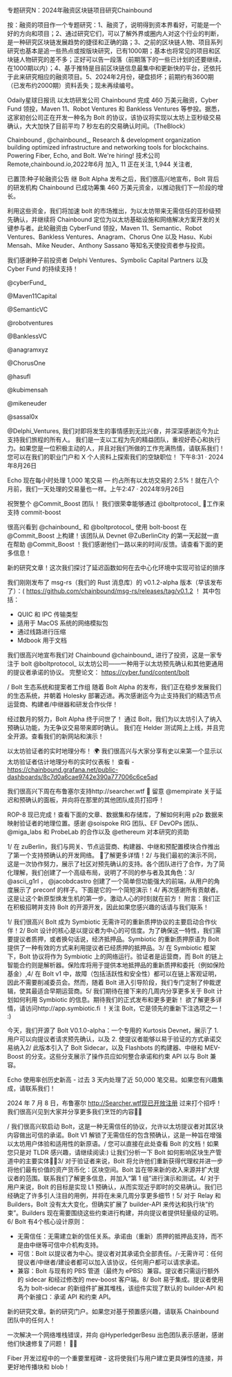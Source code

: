 专题研究N：2024年融资区块链项目研究Chainbound



按：融资的项目作一个专题研究：1、融资了，说明得到资本界看好，可能是一个好的方向和项目；2、通过研究它们，可以了解外界或圈内人对这个行业的判断，是一种研究区块链发展趋势的捷径和正确的路；3、之前的区块链人物、项目系列研究也基本是追一些热点或按版块研究，已有1000期；基本也将常见的项目和区块链人物研究的差不多；正好可以告一段落（前期落下的一些已计划的还要继续，在1000期以内）；4、基于推特是目前区块链信息最集中和更新快的平台，还依托于此来研究相应的融资项目。5、2024年2月份，硬盘损坏；前期约有3600期（已发布约2000期）资料丢失；现未再续编号。

Odaily星球日报讯 以太坊研发公司 Chainbound 完成 460 万美元融资，Cyber​​ Fund 领投，Maven 11、Robot Ventures 和 Bankless Ventures 等参投。据悉，这家初创公司正在开发一种名为 Bolt 的协议，该协议将实现以太坊上亚秒级交易确认，大大加快了目前平均 7 秒左右的交易确认时间。（TheBlock）

Chainbound
,
@chainbound_,
Research & development organization building optimized infrastructure and networking tools for blockchains. Powering Fiber, Echo, and Bolt. We're hiring!
技术公司Remote,chainbound.io,2022年6月 加入,
11 正在关注,
1,944 关注者,


已置顶:种子轮融资公告
继 Bolt Alpha 发布之后，我们很高兴地宣布，Bolt 背后的研发机构 Chainbound 已成功筹集 460 万美元资金，以推动我们下一阶段的增长。

利用这些资金，我们将加速 bolt 的市场推出，为以太坊带来无需信任的亚秒级预先确认，并继续将 Chainbound 定位为以太坊基础设施和网络解决方案开发的关键参与者。此轮融资由 Cyber​​ Fund 领投，Maven 11、Semantic、Robot Ventures、Bankless Ventures、Anagram、Chorus One 以及 Hasu、Kubi Mensah、Mike Neuder、Anthony Sassano 等知名天使投资者参与投资。

我们感谢种子前投资者 Delphi Ventures、Symbolic Capital Partners 以及 Cyber​​ Fund 的持续支持！

@cyberFund_
 
@Maven11Capital
 
@SemanticVC
 
@robotventures
 
@BanklessVC
 
@anagramxyz
 
@ChorusOne
 
@hasufl
 
@kubimensah
 
@mikeneuder
 
@sassal0x
 
@Delphi_Ventures,
我们对即将发生的事情感到无比兴奋，并深深感谢迄今为止支持我们旅程的所有人。
我们是一支以工程为先的精益团队，重视好奇心和执行力。如果您是一位积极主动的人，并且对我们所做的工作充满热情，请联系我们！
您可以在我们的职业门户和 X 个人资料上探索我们的空缺职位！
下午8:31 · 2024年8月26日

Echo 现在每小时处理 1,000 笔交易 — 约占所有以太坊交易的 2.5%！就在八个月前，我们一天处理的交易量也一样。上午2:47 · 2024年9月26日

祝贺整个
@Commit_Boost
团队！
我们很荣幸能够通过
@boltprotocol_
 🤝工作来支持 commit-boost

很高兴看到
@chainbound_
和
@boltprotocol_
使用 bolt-boost 在
@Commit_Boost
上构建！该团队从 Devnet 
@ZuBerlinCity
的第一天起就一直在帮助
@Commit_Boost
 ！我们感谢他们一路以来的时间/反馈。请查看下面的更多信息！

新的研究文章！这次我们探讨了延迟函数如何在去中心化环境中实现可验证的排序

我们刚刚发布了 msg-rs（我们的 Rust 消息库）的 v0.1.2-alpha 版本（早该发布了）：( https://github.com/chainbound/msg-rs/releases/tag/v0.1.2 ！
其中包括：
- QUIC 和 IPC 传输类型
- 适用于 MacOS 系统的网络模拟包
- 通过线路进行压缩
- Mdbook 用于文档

我们很高兴地宣布我们对 Chainbound 
@chainbound_
进行了投资，这是一家专注于 bolt 
@boltprotocol_
以太坊公司——一种用于以太坊预先确认和其他更通用的提议者承诺的协议。
完整论文： https://cyber.fund/content/bolt

/ Bolt 生态系统和提案者工作组
随着 Bolt Alpha 的发布，我们正在稳步发展我们的生态系统，并朝着 Holesky 部署迈进。再次感谢迄今为止支持我们的精选节点运营商、构建者/中继器和研发合作伙伴！

经过数月的努力，Bolt Alpha 终于问世了！
通过 Bolt，我们为以太坊引入了纳入预确认功能，为无争议交易带来即时确认。
我们在 Helder 测试网上上线，并且完全开源。查看我们的新网站和演示！

以太坊验证者的实时地理分布！ 🌍
我们很高兴与大家分享有史以来第一个显示以太坊验证者估计地理分布的实时仪表板！
查看 - https://chainbound.grafana.net/public-dashboards/8c7d0a6cae9742e390a777006c6ce5ad

我们很高兴下周在布鲁塞尔支持http://searcher.wtf 🤝
留意
@mempirate
关于延迟和预确认的面板，并向将在那里的其他团队成员打招呼！

ROP-8 现已完成！查看下面的文章、数据集和存储库，了解如何利用 p2p 数据来映射验证者的地理位置。感谢
@soispoke
 RIG 团队、EF DevOPs 团队、 
@miga_labs
和 ProbeLab 的合作以及
@ethereum
对本研究的资助

1/ 在 zuBerlin，我们与网关、节点运营商、构建器、中继和预配置模块合作推出了第一个支持预确认的开发网络。 🧵了解更多详情！2/ 与我们最初的演示不同，这是一次协作努力，展示了社区对预先确认的支持。各个团队进行了合作，为了简化理解，我们创建了一个高级布局，说明了不同的参与者及其角色：3/ 
@ascii_g1rl
 ， 
@jacobdcastro
创建了一个简单但功能强大的前端，从用户的角度展示了 preconf 的样子。下面是它的一个简短演示！4/ 再次感谢所有贡献者。这是让这个新原型焕发生机的第一步。激动人心的时刻就在前方！
附言：我们正在积极招聘并支持 Bolt 的开源开发，因此如果您感兴趣的话请与我们联系！

1/ 我们很高兴 Bolt 成为 Symbiotic 无需许可的重新质押协议的主要启动合作伙伴！2/ Bolt 设计的核心是以提议者为中心的可信度。为了确保这一特性，我们需要提议者质押，或者换句话说，经济抵押品。Symbiotic 的重新质押原语为 Bolt 提供了一种有效的方式来利用提议者已经质押的抵押品。3/ 在 Symbiotic 框架下，Bolt 协议将作为 Symbiotic 上的网络运行。验证者是运营商，而 Bolt 的链上智能合约则是解析器。保险库将用于提供本地抵押品的重新质押和委托（例如保险基金）,4/ 在 Bolt v1 中，故障（包括活跃性和安全性）都可以在链上客观证明，因此不需要削减委员会。然而，随着 Bolt 进入引导阶段，我们专门定制了仲裁逻辑，使其最适合早期运营商。5/ 我们期待在接下来的几周内分享更多关于 Bolt 计划如何利用 Symbiotic 的信息。期待我们的正式发布和更多更新！
欲了解更多详情，请访问http://app.symbiotic.fi ！关注 Bolt，它是领先的重新下注选项之一！ :)

今天，我们开源了 Bolt V0.1.0-alpha：一个专用的 Kurtosis Devnet，展示了 1. 用户可以向提议者请求预先确认，以及 2. 使提议者能够以易于验证的方式承诺交易纳入2/ 此版本引入了 Bolt Sidecar，以及 Flashbots 的构建器、中继和 MEV-Boost 的分支。这些分支展示了操作员应如何整合承诺和约束 API 以与 Bolt 兼容。

Echo 使用率创历史新高 - 过去 3 天内处理了近 50,000 笔交易。如果您有兴趣集成，请联系我们！

2024 年 7 月 8 日，布鲁塞尔
http://Searcher.wtf现已开放注册
过来打个招呼！
我们很高兴见到大家并分享更多我们烹饪的内容🧑‍🍳

/ 我们很高兴软启动 Bolt，这是一种无需信任的协议，允许以太坊提议者对其区块内容做出可信的承诺。Bolt V1 解锁了无需信任的包含预确认，这是一种旨在增强以太坊用户体验和适用性的新原语。/ 您可以直接在此处查看 Bolt 的文档！如果您只是对 TLDR 感兴趣，请继续阅读:)
让我们分析一下 Bolt 如何影响区块生产管道中的主要实体👨‍🍳3/ 对于验证者来说，Bolt 将允许他们重新获得代理权并进一步将他们最有价值的资产货币化：区块空间。Bolt 旨在带来新的收入来源并扩大提议者的范围。联系我们了解更多信息，并加入“第 1 组”进行演示和测试。4/ 对于用户来说，Bolt 的目标是实现 L1 预确认，从而实现近乎即时的交易确认。我们已经确定了许多引人注目的用例，并将在未来几周分享更多细节！5/ 对于 Relay 和 Builders，Bolt 没有太大变化，但确实扩展了 builder-API 来传达和执行块“约束”。Builders 现在需要围绕这些约束进行构建，并向提议者提供轻量级的证明。6/ Bolt 有4个核心设计原则：
- 无需信任：无需建立新的信任关系。承诺由（重新）质押的抵押品支持，而不是由中继等可信中介机构支持。
- 可信：Bolt 以提议者为中心。提议者对其承诺负全部责任。/-无需许可：任何提议者/中继者/建设者都可以加入该协议，任何用户都可以请求承诺。
- 兼容：Bolt 与现有的 PBS 管道（最终为 ePBS）兼容。提议者只需运行额外的 sidecar 和经过修改的 mev-boost 客户端。8/ Bolt 易于集成。提议者使用名为 bolt-sidecar 的新组件扩展其堆栈，该组件实现了默认的 builder-API 和两个新接口：承诺 API 和约束 API。

新的研究文章。新的研究门户。如果您对基于预置感兴趣，请联系 Chainbound 团队中的任何人！

一次解决一个网络堆栈错误，并向
@HyperledgerBesu
出色团队表示感谢，感谢他们快速修复了问题！ 🧑‍🍳

Fiber 开发过程中的一个重要里程碑 - 这将使我们与用户建立更具弹性的连接，并更好地传播块和 blob！
